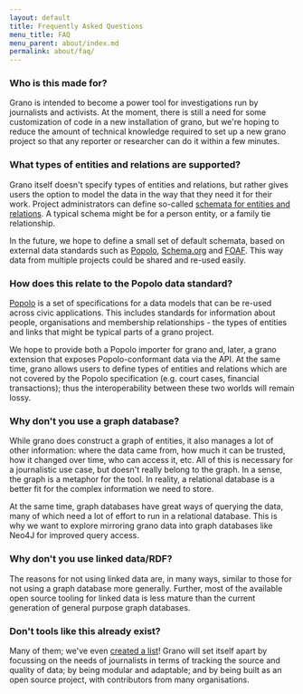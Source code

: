 ```yaml
---
layout: default
title: Frequently Asked Questions
menu_title: FAQ
menu_parent: about/index.md
permalink: about/faq/
---
```


### Who is this made for?

Grano is intended to become a power tool for investigations run by journalists and activists. At the moment, there is still a need for some customization of code in a new installation of grano, but we're hoping to reduce the amount of technical knowledge required to set up a new grano project so that any reporter or researcher can do it within a few minutes.

### What types of entities and relations are supported?

Grano itself doesn't specify types of entities and relations, but rather gives users the option to model the data in the way that they need it for their work. Project administrators can define so-called [schemata for entities and relations](/docs/schema). A typical schema might be for a person entity, or a family tie relationship.

In the future, we hope to define a small set of default schemata, based on external data standards such as [Popolo](http://popoloproject.com/), [Schema.org](http://schema.org) and [FOAF](http://www.foaf-project.org/). This way data from multiple projects could be shared and re-used easily. 

### How does this relate to the Popolo data standard?

[Popolo](http://popoloproject.com/) is a set of specifications for a data models that can be re-used across civic applications. This includes standards for information about people, organisations and membership relationships - the types of entities and links that might be typical parts of a grano project.

We hope to provide both a Popolo importer for grano and, later, a grano extension that exposes Popolo-conformant data via the API. At the same time, grano allows users to define types of entities and relations which are not covered by the Popolo specification (e.g. court cases, financial transactions); thus the interoperability between these two worlds will remain lossy.

### Why don't you use a graph database?

While grano does construct a graph of entities, it also manages a lot of other information: where the data came from, how much it can be trusted, how it changed over time, who can access it, etc. All of this is necessary for a journalistic use case, but doesn't really belong to the graph. In a sense, the graph is a metaphor for the tool. In reality, a relational database is a better fit for the complex information we need to store.

At the same time, graph databases have great ways of querying the data, many of which need a lot of effort to run in a relational database. This is why we want to explore mirroring grano data into graph databases like Neo4J for improved query access.

### Why don't you use linked data/RDF?

The reasons for not using linked data are, in many ways, similar to those for not using a graph database more generally. Further, most of the available open source tooling for linked data is less mature than the current generation of general purpose graph databases.

### Don't tools like this already exist?

Many of them; we've even [created a list](/about/alternatives)! Grano will set itself apart by focussing on the needs of journalists in terms of tracking the source and quality of data; by being modular and adaptable; and by being built as an 
open source project, with contributors from many organisations.




